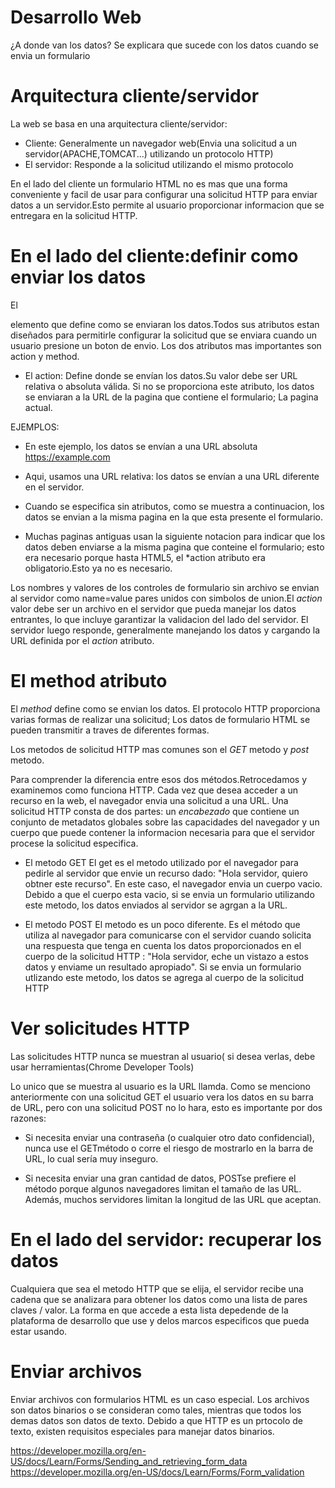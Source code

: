 # Desarrollo Web

¿A donde van los datos?
Se explicara que sucede con los datos cuando se envia un formulario


# Arquitectura cliente/servidor
La web se basa en una arquitectura cliente/servidor:
* Cliente: Generalmente un navegador web(Envia una solicitud a un servidor(APACHE,TOMCAT...) utilizando un protocolo HTTP)
* El servidor: Responde a la solicitud utilizando el mismo protocolo

En el lado del cliente un formulario HTML no es mas que una forma conveniente y facil de usar para configurar una solicitud HTTP para enviar datos a un servidor.Esto permite al usuario proporcionar informacion que se entregara en la solicitud HTTP.

# En el lado del cliente:definir como enviar los datos

El <form> elemento que define como se enviaran los datos.Todos sus atributos estan diseñados para permitirle configurar la solicitud que se enviara cuando un usuario presione un boton de envio. Los dos atributos mas importantes son action y method.
  
* El action: Define donde se envían los datos.Su valor debe ser URL relativa o absoluta válida. Si no se proporciona este atributo, los datos se enviaran a la URL de la pagina que contiene el formulario; La pagina actual.

EJEMPLOS:

* En este ejemplo, los datos se envían a una URL absoluta https://example.com

<form action ="https://example.com">

* Aqui, usamos una URL relativa: los datos se envían a una URL diferente en el servidor.

<form action="/somewhere_else">
  
* Cuando se especifica sin atributos, como se muestra a continuacion, los <form> datos se envian a la misma pagina en la que esta presente el formulario.

<form>
  
* Muchas paginas antiguas usan la siguiente notacion para indicar que los datos deben enviarse a la misma pagina que conteine el formulario; esto era necesario porque hasta HTML5, el *action 
atributo era obligatorio.Esto ya no es necesario.

<form action="#">
  
Los nombres y valores de los controles de formulario sin archivo se envian al servidor como name=value pares unidos con simbolos de union.El *action* valor debe ser un archivo en el servidor que pueda manejar los datos entrantes, lo que incluye garantizar la validacion del lado del servidor. El servidor luego responde, generalmente manejando los datos y cargando la URL definida por el *action* atributo.


# El method atributo

El *method* define como se envian los datos. El protocolo HTTP proporciona varias formas de realizar una solicitud; Los datos de formulario HTML se pueden transmitir a traves de diferentes formas.

Los metodos de solicitud HTTP mas comunes son el *GET* metodo y *post* metodo.

Para comprender la diferencia entre esos dos métodos.Retrocedamos y examinemos como funciona HTTP. Cada vez que desea acceder a un recurso en la web, el navegador envia una solicitud a una URL. Una solicitud HTTP consta de dos partes: un *encabezado* que contiene un conjunto de metadatos globales sobre las capacidades del navegador y un cuerpo que puede contener la informacion necesaria para que el servidor procese la solicitud especifica.


* El metodo GET
El get es el metodo utilizado por el navegador para pedirle al servidor que envie un recurso dado: "Hola servidor, quiero obtner este recurso". En este caso, el navegador envia un cuerpo vacio. Debido a que el cuerpo esta vacio, si se envia un formulario utilizando este metodo, los datos enviados al servidor se agrgan a la URL.


* El metodo POST
El metodo es un poco diferente. Es el método que utiliza al navegador para comunicarse con el servidor cuando solicita una respuesta que tenga en cuenta los datos proporcionados en el cuerpo de la solicitud HTTP : "Hola servidor, eche un vistazo a estos datos y enviame un resultado apropiado". Si se envia un formulario utlizando este metodo, los datos se agrega al cuerpo de la solicitud HTTP

# Ver solicitudes HTTP
Las solicitudes HTTP nunca se muestran al usuario( si desea verlas, debe usar herramientas(Chrome Developer Tools)

Lo unico que se muestra al usuario es la URL llamda. Como se menciono anteriormente con una solicitud GET el usuario vera los datos en su barra de URL, pero con una solicitud POST no lo hara, esto es importante por dos razones:

* Si necesita enviar una contraseña (o cualquier otro dato confidencial), nunca use el GETmétodo o corre el riesgo de mostrarlo en la barra de URL, lo cual sería muy inseguro.

* Si necesita enviar una gran cantidad de datos, POSTse prefiere el método porque algunos navegadores limitan el tamaño de las URL. Además, muchos servidores limitan la longitud de las URL que aceptan.

# En el lado del servidor: recuperar los datos
Cualquiera que sea el metodo HTTP que se elija, el servidor recibe una cadena que se analizara para obtener los datos como una lista de pares claves / valor. La forma en que accede a esta lista depedende de la plataforma de desarrollo que use y delos marcos especificos que pueda estar usando.

# Enviar archivos
Enviar archivos con formularios HTML es un caso especial. Los archivos son datos binarios o se consideran como tales, mientras que todos los demas datos son datos de texto. Debido a que HTTP es un prtocolo de texto, existen requisitos especiales para manejar datos binarios.

https://developer.mozilla.org/en-US/docs/Learn/Forms/Sending_and_retrieving_form_data
https://developer.mozilla.org/en-US/docs/Learn/Forms/Form_validation




  
  
